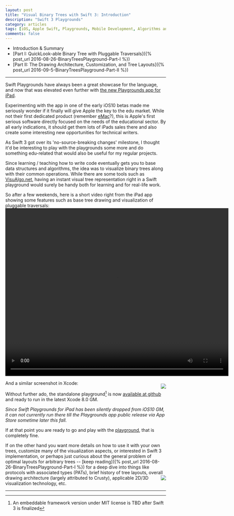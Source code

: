 ```yaml
---
layout: post
title: "Visual Binary Trees with Swift 3: Introduction"
description: "Swift 3 Playgrounds"
category: articles
tags: [iOS, Apple Swift, Playgrounds, Mobile Development, Algorithms and Data Structures, PATs, Binary Trees]
comments: false
---
```


+ Introduction & Summary
+ [Part I: QuickLook-able Binary Tree with Pluggable Traversals]({% post_url 2016-08-26-BinaryTreesPlayground-Part-I %})
+ [Part II: The Drawing Architecture, Customization, and Tree Layouts]({% post_url 2016-09-5-BinaryTreesPlayground-Part-II %})

--------
Swift Playgrounds have always been a great showcase for the language, and now that was elevated even further with [the new Playgrounds app for iPad](https://www.apple.com/swift/playgrounds/).

Experimenting with the app in one of the early iOS10 betas made me seriously wonder if it finally will give Apple the key to the edu market. While not their first dedicated product (remember [eMac](https://en.wikipedia.org/wiki/EMac)?), this is  Apple's first serious software directly focused on the needs of the educational sector. By all early indications, it should get them lots of iPads sales there and also create some interesting new opportunities for technical writers.

As Swift 3 got over its 'no-source-breaking changes' milestone, I thought it'd be interesting to play with the playgrounds some more and do something edu-related that would also be useful for my regular projects.

Since learning / teaching how to write code eventually gets you to base data structures and algorithms, the idea was to visualize binary trees along with their common operations. While there are some tools such as [VisuAlgo.net](http://visualgo.net), having an instant visual tree representation right in a Swift playground would surely be handy both for learning and for real-life work.

So after a few weekends, here is a short video right from the iPad app showing some features such as base tree drawing and visualization of pluggable traversals:
<video width="700" height="526" controls="true">
<source src="{% if site.baseurl %}{{ site.baseurl }}{% endif %}/images/VisualBinaryTrees.mp4" type="video/mp4" />
</video>

And a similar screenshot in Xcode: <img style="float: right; margin: 10px 0px 0px 10px;" src="{% if site.baseurl %}{{ site.baseurl }}{% endif %}/images/tree4.png">

Without further ado, the standalone playground[^1] is now [available at github](https://github.com/akpw/VisualBinaryTrees) and ready to run in the latest Xcode 8.0 GM.

_Since Swift Playgrounds for iPad has been silently dropped from iOS10 GM, it can not currently run there till the Playgrounds app public release via App Store sometime later this fall._

If at that point you are ready to go and play with the [playground](https://github.com/akpw/VisualBinaryTrees), that is completely fine.

If on the other hand you want more details on how to use it with your own trees, customize many of the visualization aspects, or interested in Swift 3 implementation, or perhaps just curious about the general problem of optimal layouts for arbitrary trees -- [keep reading]({% post_url 2016-08-26-BinaryTreesPlayground-Part-I %}) for a deep dive into things like protocols with associated types (PATs), brief history of tree layouts, overall drawing architecture (largely attributed to Crusty), <img style="float: right; margin: 0px 0px;" src="{% if site.baseurl %}{{ site.baseurl }}{% endif %}/images/crusty.png"> applicable 2D/3D visualization technology, etc.

* * *
[^1]: An embeddable framework version under MIT license is TBD after Swift 3 is finalized


